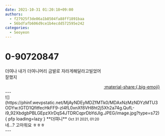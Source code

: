 ```yaml
---
date: 2021-10-31 01:20:18+09:00
authors:
  - f27925f3de06a1b8504fa88ff1891baa
  - 56bdfafb606d9ce1b4ecdd572595e242
categories:
  - Seoyeon
---
```


# 0-90720847

<div class="post-container" markdown="1">
<div class="content-container md-sidebar__scrollwrap" markdown="1">

더여나 내가 더여니머리 금발로 자라게해달라고빌었어<br>잘했지

</div>
</div>

<div style="text-align: right;" markdown="1">
<a href="https://weverse.io/fromis9/fanpost/0-90720847" style="text-align: right;">:material-share:{.big-emoji}</a>
</div>
---

<div class="comments-container md-sidebar__scrollwrap" markdown="1">
<div class="comment" markdown="1">
<div class='id-container' markdown="1">
![](https://phinf.wevpstatic.net/MjAyNDEyMDZfMTk0/MDAxNzMzNDYzMTU3ODYw.tGTD1QfitfecHkFF9-zI4fL0xnXf8VH8ht2j5Xh2a74g.QufL-i9_92XbdgbPBLGEpzXIrDqS4JTDRCqprDbYdJIg.JPEG/image.jpg?type=s72){ pfp loading=lazy }
**<span class="artist">더여니</span>** <small>Oct 31 2021, 01:20</small><br>
</div>
<div class='comment-body' markdown="1">
네...?  고마워요 ㅎㅎㅎ
</div>
</div>
</div>
---
